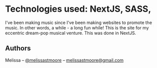 
# Technologies used: NextJS, SASS,   

I've been making music since I've been making websites to promote the music. In other words, a while - a long fun while! This is the site for my eccentric dream-pop musical venture. This was done in NextJS. 

## Authors

Melissa – [@melissastmoore](https://youtube.com/melissastmoore) – melissastmoore@gmail.com
